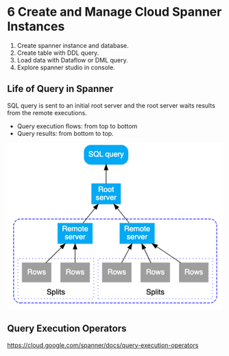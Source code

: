 # 6 Create and Manage Cloud Spanner Instances

1. Create spanner instance and database.
2. Create table with DDL query.
3. Load data with Dataflow or DML query.
4. Explore spanner studio in console.


## Life of Query in Spanner
SQL query is sent to an initial root server and the root server waits results from the remote executions. 
- Query execution flows: from top to bottom
- Query results: from bottom to top.

![life_of_query](./img/spanner_life_of_query.png)


## Query Execution Operators

https://cloud.google.com/spanner/docs/query-execution-operators
